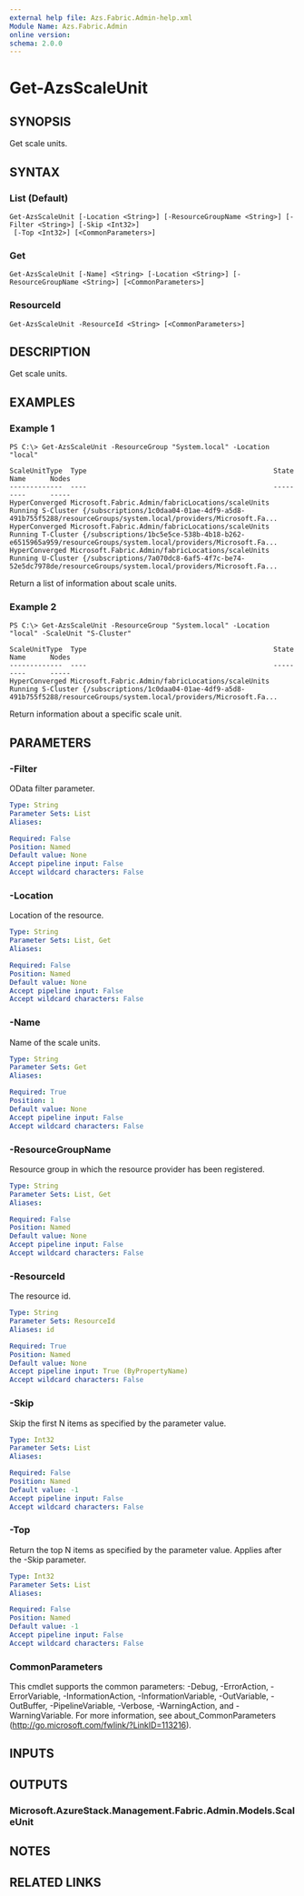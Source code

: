 ```yaml
---
external help file: Azs.Fabric.Admin-help.xml
Module Name: Azs.Fabric.Admin
online version: 
schema: 2.0.0
---
```


# Get-AzsScaleUnit

## SYNOPSIS
Get scale units.

## SYNTAX

### List (Default)
```
Get-AzsScaleUnit [-Location <String>] [-ResourceGroupName <String>] [-Filter <String>] [-Skip <Int32>]
 [-Top <Int32>] [<CommonParameters>]
```

### Get
```
Get-AzsScaleUnit [-Name] <String> [-Location <String>] [-ResourceGroupName <String>] [<CommonParameters>]
```

### ResourceId
```
Get-AzsScaleUnit -ResourceId <String> [<CommonParameters>]
```

## DESCRIPTION
Get scale units.

## EXAMPLES

### Example 1
```
PS C:\> Get-AzsScaleUnit -ResourceGroup "System.local" -Location "local"

ScaleUnitType  Type                                              State   Name      Nodes
-------------  ----                                              -----   ----      -----
HyperConverged Microsoft.Fabric.Admin/fabricLocations/scaleUnits Running S-Cluster {/subscriptions/1c0daa04-01ae-4df9-a5d8-491b755f5288/resourceGroups/system.local/providers/Microsoft.Fa...
HyperConverged Microsoft.Fabric.Admin/fabricLocations/scaleUnits Running T-Cluster {/subscriptions/1bc5e5ce-538b-4b18-b262-e6515965a959/resourceGroups/system.local/providers/Microsoft.Fa...
HyperConverged Microsoft.Fabric.Admin/fabricLocations/scaleUnits Running U-Cluster {/subscriptions/7a070dc8-6af5-4f7c-be74-52e5dc7978de/resourceGroups/system.local/providers/Microsoft.Fa...
```

Return a list of information about scale units.

### Example 2
```
PS C:\> Get-AzsScaleUnit -ResourceGroup "System.local" -Location "local" -ScaleUnit "S-Cluster"

ScaleUnitType  Type                                              State   Name      Nodes
-------------  ----                                              -----   ----      -----
HyperConverged Microsoft.Fabric.Admin/fabricLocations/scaleUnits Running S-Cluster {/subscriptions/1c0daa04-01ae-4df9-a5d8-491b755f5288/resourceGroups/system.local/providers/Microsoft.Fa...
```

Return information about a specific scale unit.

## PARAMETERS

### -Filter
OData filter parameter.

```yaml
Type: String
Parameter Sets: List
Aliases: 

Required: False
Position: Named
Default value: None
Accept pipeline input: False
Accept wildcard characters: False
```

### -Location
Location of the resource.

```yaml
Type: String
Parameter Sets: List, Get
Aliases: 

Required: False
Position: Named
Default value: None
Accept pipeline input: False
Accept wildcard characters: False
```

### -Name
Name of the scale units.

```yaml
Type: String
Parameter Sets: Get
Aliases: 

Required: True
Position: 1
Default value: None
Accept pipeline input: False
Accept wildcard characters: False
```

### -ResourceGroupName
Resource group in which the resource provider has been registered.

```yaml
Type: String
Parameter Sets: List, Get
Aliases: 

Required: False
Position: Named
Default value: None
Accept pipeline input: False
Accept wildcard characters: False
```

### -ResourceId
The resource id.

```yaml
Type: String
Parameter Sets: ResourceId
Aliases: id

Required: True
Position: Named
Default value: None
Accept pipeline input: True (ByPropertyName)
Accept wildcard characters: False
```

### -Skip
Skip the first N items as specified by the parameter value.

```yaml
Type: Int32
Parameter Sets: List
Aliases: 

Required: False
Position: Named
Default value: -1
Accept pipeline input: False
Accept wildcard characters: False
```

### -Top
Return the top N items as specified by the parameter value.
Applies after the -Skip parameter.

```yaml
Type: Int32
Parameter Sets: List
Aliases: 

Required: False
Position: Named
Default value: -1
Accept pipeline input: False
Accept wildcard characters: False
```

### CommonParameters
This cmdlet supports the common parameters: -Debug, -ErrorAction, -ErrorVariable, -InformationAction, -InformationVariable, -OutVariable, -OutBuffer, -PipelineVariable, -Verbose, -WarningAction, and -WarningVariable. For more information, see about_CommonParameters (http://go.microsoft.com/fwlink/?LinkID=113216).

## INPUTS

## OUTPUTS

### Microsoft.AzureStack.Management.Fabric.Admin.Models.ScaleUnit

## NOTES

## RELATED LINKS

